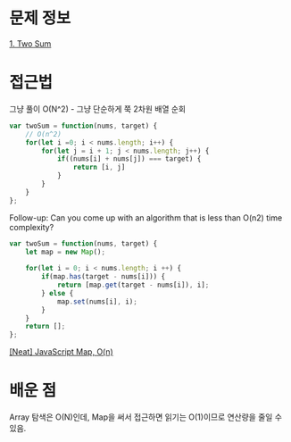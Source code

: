 # 문제 정보
[1. Two Sum](https://leetcode.com/problems/two-sum/)

# 접근법
그냥 풀이 O(N^2) - 그냥 단순하게 쭉 2차원 배열 순회
```javascript
var twoSum = function(nums, target) {
    // O(n^2)
    for(let i =0; i < nums.length; i++) {
        for(let j = i + 1; j < nums.length; j++) {
            if((nums[i] + nums[j]) === target) {
                return [i, j]
            }
        }
    }
};
```
Follow-up: Can you come up with an algorithm that is less than O(n2) time complexity?
```javascript
var twoSum = function(nums, target) {
    let map = new Map();
    
    for(let i = 0; i < nums.length; i ++) {
        if(map.has(target - nums[i])) {
            return [map.get(target - nums[i]), i];
        } else {
            map.set(nums[i], i);
        }
    }
	return [];
};
```
[[Neat] JavaScript Map, O(n)](https://leetcode.com/problems/two-sum/discuss/234005/Neat-JavaScript-Map-O(n))

# 배운 점
Array 탐색은 O(N)인데, Map을 써서 접근하면 읽기는 O(1)이므로 연산량을 줄일 수 있음.
